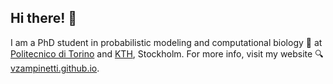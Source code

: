 ## Hi there! 👋

I am a PhD student in probabilistic modeling and computational biology 🧬 at [Politecnico di Torino](https://www.polito.it/) and [KTH](https://www.kth.se), Stockholm.
For more info, visit my website 🔍 [vzampinetti.github.io](https://vzampinetti.github.io).
